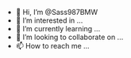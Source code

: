 - 👋 Hi, I’m @Sass987BMW
- 👀 I’m interested in ...
- 🌱 I’m currently learning ...
- 💞️ I’m looking to collaborate on ...
- 📫 How to reach me ...

<!---
Sass987BMW/Sass987BMW is a ✨ special ✨ repository because its `README.md` (this file) appears on your GitHub profile.
You can click the Preview link to take a look at your changes.
--->
